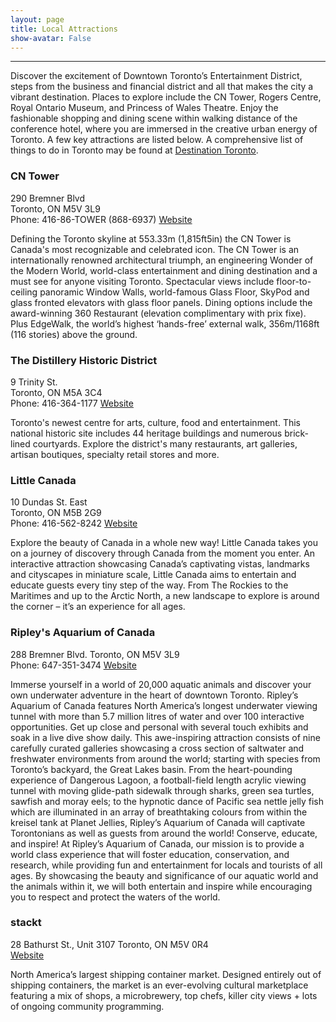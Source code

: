 ```yaml
---
layout: page
title: Local Attractions
show-avatar: False
---
```


---

Discover the excitement of Downtown Toronto’s Entertainment District, steps from the business and financial district and all that makes the city a vibrant destination. Places to explore include the CN Tower, Rogers Centre, Royal Ontario Museum, and Princess of Wales Theatre. Enjoy the fashionable shopping and dining scene within walking distance of the conference hotel, where you are immersed in the creative urban energy of Toronto.
A few key attractions are listed below. A comprehensive list of things to do in Toronto may be found at [Destination Toronto](https://www.destinationtoronto.com/things-to-do/). 

### CN Tower

290 Bremner Blvd  
Toronto, ON M5V 3L9  
Phone: 416-86-TOWER (868-6937) 
[Website](https://www.cntower.ca/)  
 
Defining the Toronto skyline at 553.33m (1,815ft5in) the CN Tower is Canada's most recognizable and celebrated icon. The CN Tower is an internationally renowned architectural triumph, an engineering Wonder of the Modern World, world-class entertainment and dining destination and a must see for anyone visiting Toronto. Spectacular views include floor-to-ceiling panoramic Window Walls, world-famous Glass Floor, SkyPod and glass fronted elevators with glass floor panels. Dining options include the award-winning 360 Restaurant (elevation complimentary with prix fixe). Plus EdgeWalk, the world’s highest ‘hands-free’ external walk, 356m/1168ft (116 stories) above the ground.

### The Distillery Historic District

9 Trinity St.  
Toronto, ON M5A 3C4  
Phone: 416-364-1177 
[Website](https://www.thedistillerydistrict.com/)  
 
Toronto's newest centre for arts, culture, food and entertainment. This national historic site includes 44 heritage buildings and numerous brick-lined courtyards. Explore the district's many restaurants, art galleries, artisan boutiques, specialty retail stores and more.

### Little Canada

10 Dundas St. East  
Toronto, ON M5B 2G9  
Phone: 416-562-8242 
[Website](https://www.little-canada.ca/)  
  
Explore the beauty of Canada in a whole new way! Little Canada takes you on a journey of discovery through Canada from the moment you enter. An interactive attraction showcasing Canada’s captivating vistas, landmarks and cityscapes in miniature scale, Little Canada aims to entertain and educate guests every tiny step of the way. From The Rockies to the Maritimes and up to the Arctic North, a new landscape to explore is around the corner – it’s an experience for all ages.

### Ripley's Aquarium of Canada

288 Bremner Blvd.
Toronto, ON M5V 3L9  
Phone: 647-351-3474 
[Website](https://www.ripleyaquariums.com/canada/)  
 
Immerse yourself in a world of 20,000 aquatic animals and discover your own underwater adventure in the heart of downtown Toronto. Ripley’s Aquarium of Canada features North America’s longest underwater viewing tunnel with more than 5.7 million litres of water and over 100 interactive opportunities. Get up close and personal with several touch exhibits and soak in a live dive show daily. This awe-inspiring attraction consists of nine carefully curated galleries showcasing a cross section of saltwater and freshwater environments from around the world; starting with species from Toronto’s backyard, the Great Lakes basin. From the heart-pounding experience of Dangerous Lagoon, a football-field length acrylic viewing tunnel with moving glide-path sidewalk through sharks, green sea turtles, sawfish and moray eels; to the hypnotic dance of Pacific sea nettle jelly fish which are illuminated in an array of breathtaking colours from within the kreisel tank at Planet Jellies, Ripley’s Aquarium of Canada will captivate Torontonians as well as guests from around the world! Conserve, educate, and inspire! At Ripley’s Aquarium of Canada, our mission is to provide a world class experience that will foster education, conservation, and research, while providing fun and entertainment for locals and tourists of all ages. By showcasing the beauty and significance of our aquatic world and the animals within it, we will both entertain and inspire while encouraging you to respect and protect the waters of the world.

### stackt

28 Bathurst St., Unit 3107
Toronto, ON M5V 0R4  
[Website](https://www.stacktmarket.com)  
 
North America’s largest shipping container market. Designed entirely out of shipping containers, the market is an ever-evolving cultural marketplace featuring a mix of shops, a microbrewery, top chefs, killer city views + lots of ongoing community programming.
